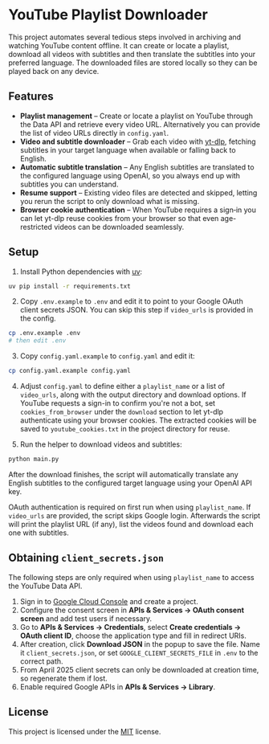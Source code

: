 # YouTube Playlist Downloader

This project automates several tedious steps involved in archiving and watching
YouTube content offline.  It can create or locate a playlist, download all
videos with subtitles and then translate the subtitles into your preferred
language.  The downloaded files are stored locally so they can be played back on
any device.

## Features

* **Playlist management** – Create or locate a playlist on YouTube through the
  Data API and retrieve every video URL.  Alternatively you can provide the list
  of video URLs directly in `config.yaml`.
* **Video and subtitle downloader** – Grab each video with
  [yt-dlp](https://github.com/yt-dlp/yt-dlp), fetching subtitles in your target
  language when available or falling back to English.
* **Automatic subtitle translation** – Any English subtitles are translated to
  the configured language using OpenAI, so you always end up with subtitles you
  can understand.
* **Resume support** – Existing video files are detected and skipped, letting
  you rerun the script to only download what is missing.
* **Browser cookie authentication** – When YouTube requires a sign‑in you can
  let yt-dlp reuse cookies from your browser so that even age-restricted videos
  can be downloaded seamlessly.

## Setup

1. Install Python dependencies with [uv](https://github.com/astral-sh/uv):

```bash
uv pip install -r requirements.txt
```

2. Copy `.env.example` to `.env` and edit it to point to your Google OAuth client secrets JSON. You can skip this step if `video_urls` is provided in the config.

```bash
cp .env.example .env
# then edit .env
```

3. Copy `config.yaml.example` to `config.yaml` and edit it:
```bash
cp config.yaml.example config.yaml
```

4. Adjust `config.yaml` to define either a `playlist_name` or a list of `video_urls`, along with the output directory and download options. If
   YouTube requests a sign-in to confirm you're not a bot, set `cookies_from_browser` under the
   `download` section to let yt-dlp authenticate using your browser cookies. The extracted
   cookies will be saved to `youtube_cookies.txt` in the project directory for reuse.

5. Run the helper to download videos and subtitles:

```bash
python main.py
```

After the download finishes, the script will automatically translate any English
subtitles to the configured target language using your OpenAI API key.

OAuth authentication is required on first run when using `playlist_name`. If `video_urls` are provided, the script skips Google login. Afterwards the script will print the playlist URL (if any), list the videos found and download each one with subtitles.

## Obtaining `client_secrets.json`

The following steps are only required when using `playlist_name` to access the YouTube Data API.

1. Sign in to [Google Cloud Console](https://console.cloud.google.com) and create a project.
2. Configure the consent screen in **APIs & Services → OAuth consent screen** and add test users if necessary.
3. Go to **APIs & Services → Credentials**, select **Create credentials → OAuth client ID**, choose the application type and fill in redirect URIs.
4. After creation, click **Download JSON** in the popup to save the file. Name it `client_secrets.json`, or set `GOOGLE_CLIENT_SECRETS_FILE` in `.env` to the correct path.
5. From April 2025 client secrets can only be downloaded at creation time, so regenerate them if lost.
6. Enable required Google APIs in **APIs & Services → Library**.

## License

This project is licensed under the [MIT](LICENSE) license.
